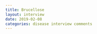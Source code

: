 ```yaml
---
title: Brucellose
layout: interview
date: 2019-02-08
categories: disease interview comments
---
```

